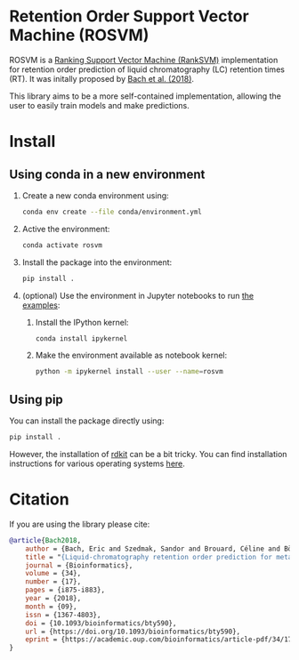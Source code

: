 # Retention Order Support Vector Machine (ROSVM)

ROSVM is a [Ranking Support Vector Machine (RankSVM)](https://en.wikipedia.org/wiki/Ranking_SVM) implementation for retention order prediction of liquid chromatography (LC) retention times (RT). It was initally proposed by [Bach et al. (2018)](https://academic.oup.com/bioinformatics/article/34/17/i875/5093227). 

This library aims to be a more self-contained implementation, allowing the user to easily train models and make predictions. 

# Install

## Using conda in a new environment

1) Create a new conda environment using:
    ```bash
    conda env create --file conda/environment.yml
    ```

2) Active the environment:
    ```bash
    conda activate rosvm
    ```
   
3) Install the package into the environment:
    ```bash
    pip install . 
    ```

4) (optional) Use the environment in Jupyter notebooks to run [the examples](rosvm/ranksvm/tutorial):
    1) Install the IPython kernel:
    
        ```bash
        conda install ipykernel
        ```

    2) Make the environment available as notebook kernel:
    
        ```bash
        python -m ipykernel install --user --name=rosvm
        ```

## Using pip

You can install the package directly using:
```bash
pip install . 
```
However, the installation of [rdkit](https://github.com/rdkit/rdkit) can be a bit tricky. You can find installation instructions for various operating systems [here](https://github.com/rdkit/rdkit/blob/master/Docs/Book/Install.md).  



# Citation

If you are using the library please cite: 

```bibtex
@article{Bach2018,
    author = {Bach, Eric and Szedmak, Sandor and Brouard, Céline and Böcker, Sebastian and Rousu, Juho},
    title = "{Liquid-chromatography retention order prediction for metabolite identification}",
    journal = {Bioinformatics},
    volume = {34},
    number = {17},
    pages = {i875-i883},
    year = {2018},
    month = {09},
    issn = {1367-4803},
    doi = {10.1093/bioinformatics/bty590},
    url = {https://doi.org/10.1093/bioinformatics/bty590},
    eprint = {https://academic.oup.com/bioinformatics/article-pdf/34/17/i875/25702364/bty590.pdf},
}
```
